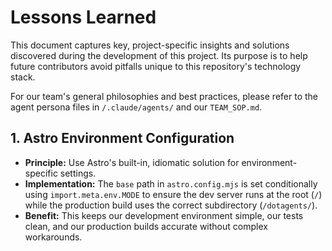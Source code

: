 # Lessons Learned

This document captures key, project-specific insights and solutions discovered during the development of this project. Its purpose is to help future contributors avoid pitfalls unique to this repository's technology stack.

For our team's general philosophies and best practices, please refer to the agent persona files in `/.claude/agents/` and our `TEAM_SOP.md`.

## 1. Astro Environment Configuration

-   **Principle:** Use Astro's built-in, idiomatic solution for environment-specific settings.
-   **Implementation:** The `base` path in `astro.config.mjs` is set conditionally using `import.meta.env.MODE` to ensure the dev server runs at the root (`/`) while the production build uses the correct subdirectory (`/dotagents/`).
-   **Benefit:** This keeps our development environment simple, our tests clean, and our production builds accurate without complex workarounds.